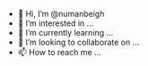 - 👋 Hi, I’m @numanbeigh
- 👀 I’m interested in ...
- 🌱 I’m currently learning ...
- 💞️ I’m looking to collaborate on ...
- 📫 How to reach me ...

<!---
numanbeigh/numanbeigh is a ✨ special ✨ repository because its `README.md` (this file) appears on your GitHub profile.
You can click the Preview link to take a look at your changes.
--->
